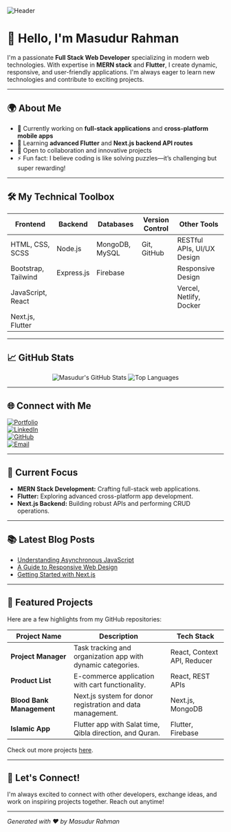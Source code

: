 ![Header](https://capsule-render.vercel.app/api?text=Welcome%20to%20My%20GitHub%20Profile!&animation=fadeIn&type=waving&color=gradient&height=100)

# 👋 Hello, I'm Masudur Rahman

I'm a passionate **Full Stack Web Developer** specializing in modern web technologies. With expertise in **MERN stack** and **Flutter**, I create dynamic, responsive, and user-friendly applications. I'm always eager to learn new technologies and contribute to exciting projects.

---

## 🌍 About Me

- 🔭 Currently working on **full-stack applications** and **cross-platform mobile apps**
- 🌱 Learning **advanced Flutter** and **Next.js backend API routes**
- 🤝 Open to collaboration and innovative projects
- ⚡ Fun fact: I believe coding is like solving puzzles—it’s challenging but super rewarding!

---

## 🛠️ My Technical Toolbox

| **Frontend**       | **Backend**       | **Databases**       | **Version Control** | **Other Tools**                |
|---------------------|-------------------|---------------------|---------------------|---------------------------------|
| HTML, CSS, SCSS     | Node.js           | MongoDB, MySQL      | Git, GitHub         | RESTful APIs, UI/UX Design     |
| Bootstrap, Tailwind | Express.js        | Firebase            |                     | Responsive Design              |
| JavaScript, React   |                   |                     |                     | Vercel, Netlify, Docker         |
| Next.js, Flutter    |                   |                     |                     |                                |

---

## 📈 GitHub Stats

<div align="center">
  
![Masudur's GitHub Stats](https://github-readme-stats.vercel.app/api?username=masudparvez2050&show_icons=true&theme=radical)
![Top Languages](https://github-readme-stats.vercel.app/api/top-langs/?username=masudparvez2050&layout=compact&theme=radical)

</div>

---

## 🌐 Connect with Me

[![Portfolio](https://img.shields.io/badge/Portfolio-Website-blue?style=flat&logo=google-chrome)](https://masudur-rahman.vercel.app)  
[![LinkedIn](https://img.shields.io/badge/LinkedIn-Profile-blue?style=flat&logo=linkedin)](https://www.linkedin.com/in/masudur-rahman-dev)  
[![GitHub](https://img.shields.io/badge/GitHub-Profile-blue?style=flat&logo=github)](https://github.com/masudparvez2050)  
[![Email](https://img.shields.io/badge/Email-Masud-blue?style=flat&logo=gmail)](mailto:your-email@example.com)

---

## 🎯 Current Focus

- **MERN Stack Development:** Crafting full-stack web applications.
- **Flutter:** Exploring advanced cross-platform app development.
- **Next.js Backend:** Building robust APIs and performing CRUD operations.

---

## 📚 Latest Blog Posts

<!-- BLOG-POST-LIST:START -->
- [Understanding Asynchronous JavaScript](https://your-blog-link.com/understanding-asynchronous-javascript)
- [A Guide to Responsive Web Design](https://your-blog-link.com/guide-to-responsive-web-design)
- [Getting Started with Next.js](https://your-blog-link.com/getting-started-with-nextjs)
<!-- BLOG-POST-LIST:END -->

---

## 🎨 Featured Projects

Here are a few highlights from my GitHub repositories:

| Project Name               | Description                                                   | Tech Stack       |
|----------------------------|---------------------------------------------------------------|------------------|
| **Project Manager**        | Task tracking and organization app with dynamic categories.  | React, Context API, Reducer |
| **Product List**           | E-commerce application with cart functionality.              | React, REST APIs |
| **Blood Bank Management**  | Next.js system for donor registration and data management.   | Next.js, MongoDB |
| **Islamic App**            | Flutter app with Salat time, Qibla direction, and Quran.     | Flutter, Firebase|

Check out more projects [here](https://github.com/masudparvez2050?tab=repositories).

---

## 💬 Let's Connect!

I'm always excited to connect with other developers, exchange ideas, and work on inspiring projects together. Reach out anytime!

---

*Generated with ❤️ by Masudur Rahman*

